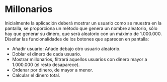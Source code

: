 # Millonarios
Inicialmente la aplicación deberá mostrar un usuario como se muestra en la
pantalla, se proporciona un método que genera un nombre aleatorio, sólo hay
que generar su dinero, que será aleatorio con un máximo de 1.000.000.
Diseñar las funcionalidades de los botones que aparecen en pantalla:
- Añadir usuario: Añade debajo otro usuario aleatorio.
- Doblar el dinero de cada usuario.
- Mostrar millonarios, filtrará aquellos usuarios con dinero mayor a
1.000.000 (el resto desaparece).
- Ordenar por dinero, de mayor a menor.
- Calcular el dinero total.

